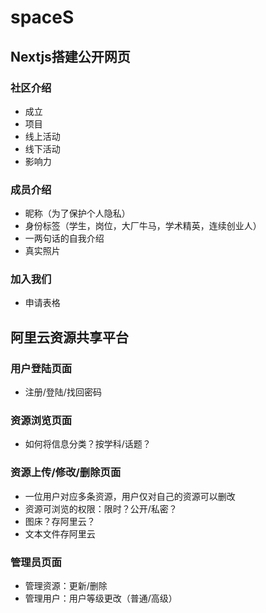 # spaceS

## Nextjs搭建公开网页

### 社区介绍
+ 成立
+ 项目
+ 线上活动
+ 线下活动
+ 影响力

### 成员介绍
+ 昵称（为了保护个人隐私）
+ 身份标签（学生，岗位，大厂牛马，学术精英，连续创业人）
+ 一两句话的自我介绍
+ 真实照片

### 加入我们
+ 申请表格

## 阿里云资源共享平台

### 用户登陆页面
+ 注册/登陆/找回密码

### 资源浏览页面
+ 如何将信息分类？按学科/话题？

### 资源上传/修改/删除页面
+ 一位用户对应多条资源，用户仅对自己的资源可以删改
+ 资源可浏览的权限：限时？公开/私密？
+ 图床？存阿里云？
+ 文本文件存阿里云
  
### 管理员页面
+ 管理资源：更新/删除
+ 管理用户：用户等级更改（普通/高级）
